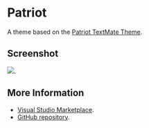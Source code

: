 # Patriot

A theme based on the [Patriot TextMate Theme](http://colorsublime.com/theme/Patriot).


## Screenshot
![](https://raw.githubusercontent.com/gerane/VSCodeThemes/master/gerane.Theme-Patriot/screenshot.png).


## More Information
* [Visual Studio Marketplace](https://marketplace.visualstudio.com/items/gerane.Theme-Patriot).
* [GitHub repository](https://github.com/gerane/VSCodeThemes).
